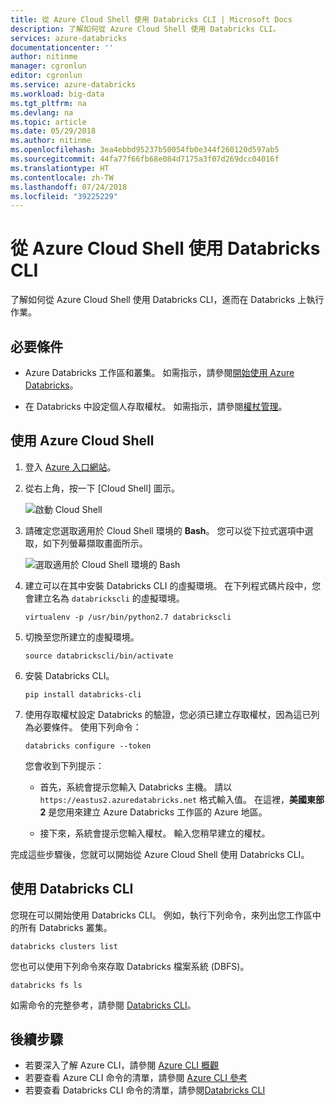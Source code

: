 ```yaml
---
title: 從 Azure Cloud Shell 使用 Databricks CLI | Microsoft Docs
description: 了解如何從 Azure Cloud Shell 使用 Databricks CLI。
services: azure-databricks
documentationcenter: ''
author: nitinme
manager: cgronlun
editor: cgronlun
ms.service: azure-databricks
ms.workload: big-data
ms.tgt_pltfrm: na
ms.devlang: na
ms.topic: article
ms.date: 05/29/2018
ms.author: nitinme
ms.openlocfilehash: 3ea4ebbd95237b50054fb0e344f260120d597ab5
ms.sourcegitcommit: 44fa77f66fb68e084d7175a3f07d269dcc04016f
ms.translationtype: HT
ms.contentlocale: zh-TW
ms.lasthandoff: 07/24/2018
ms.locfileid: "39225229"
---
```

# <a name="use-databricks-cli-from-azure-cloud-shell"></a>從 Azure Cloud Shell 使用 Databricks CLI

了解如何從 Azure Cloud Shell 使用 Databricks CLI，進而在 Databricks 上執行作業。

## <a name="prerequisites"></a>必要條件

* Azure Databricks 工作區和叢集。 如需指示，請參閱[開始使用 Azure Databricks](quickstart-create-databricks-workspace-portal.md)。 

* 在 Databricks 中設定個人存取權杖。 如需指示，請參閱[權杖管理](https://docs.azuredatabricks.net/api/latest/authentication.html#token-management)。

## <a name="use-the-azure-cloud-shell"></a>使用 Azure Cloud Shell

1. 登入 [Azure 入口網站](https://portal.azure.com)。
 
2. 從右上角，按一下 [Cloud Shell] 圖示。

   ![啟動 Cloud Shell](./media/databricks-cli-from-azure-cloud-shell/launch-azure-cloud-shell.png "啟動 Azure Cloud Shell")

3. 請確定您選取適用於 Cloud Shell 環境的 **Bash**。 您可以從下拉式選項中選取，如下列螢幕擷取畫面所示。

   ![選取適用於 Cloud Shell 環境的 Bash](./media/databricks-cli-from-azure-cloud-shell/select-bash-for-shell.png "選取 Bash") 

4. 建立可以在其中安裝 Databricks CLI 的虛擬環境。 在下列程式碼片段中，您會建立名為 `databrickscli` 的虛擬環境。

       virtualenv -p /usr/bin/python2.7 databrickscli

5. 切換至您所建立的虛擬環境。

       source databrickscli/bin/activate

6. 安裝 Databricks CLI。

       pip install databricks-cli

7. 使用存取權杖設定 Databricks 的驗證，您必須已建立存取權杖，因為這已列為必要條件。 使用下列命令：

       databricks configure --token

    您會收到下列提示：

    * 首先，系統會提示您輸入 Databricks 主機。 請以 `https://eastus2.azuredatabricks.net` 格式輸入值。 在這裡，**美國東部 2** 是您用來建立 Azure Databricks 工作區的 Azure 地區。

    * 接下來，系統會提示您輸入權杖。 輸入您稍早建立的權杖。

完成這些步驟後，您就可以開始從 Azure Cloud Shell 使用 Databricks CLI。

## <a name="use-databricks-cli"></a>使用 Databricks CLI

您現在可以開始使用 Databricks CLI。 例如，執行下列命令，來列出您工作區中的所有 Databricks 叢集。

    databricks clusters list

您也可以使用下列命令來存取 Databricks 檔案系統 (DBFS)。

    databricks fs ls


如需命令的完整參考，請參閱 [Databricks CLI](https://docs.azuredatabricks.net/user-guide/dev-tools/databricks-cli.html)。


## <a name="next-steps"></a>後續步驟

* 若要深入了解 Azure CLI，請參閱 [Azure CLI 概觀](../cloud-shell/overview.md)
* 若要查看 Azure CLI 命令的清單，請參閱 [Azure CLI 參考](https://docs.microsoft.com/cli/azure/reference-index?view=azure-cli-latest)
* 若要查看 Databricks CLI 命令的清單，請參閱[Databricks CLI](https://docs.azuredatabricks.net/user-guide/dev-tools/databricks-cli.html)


